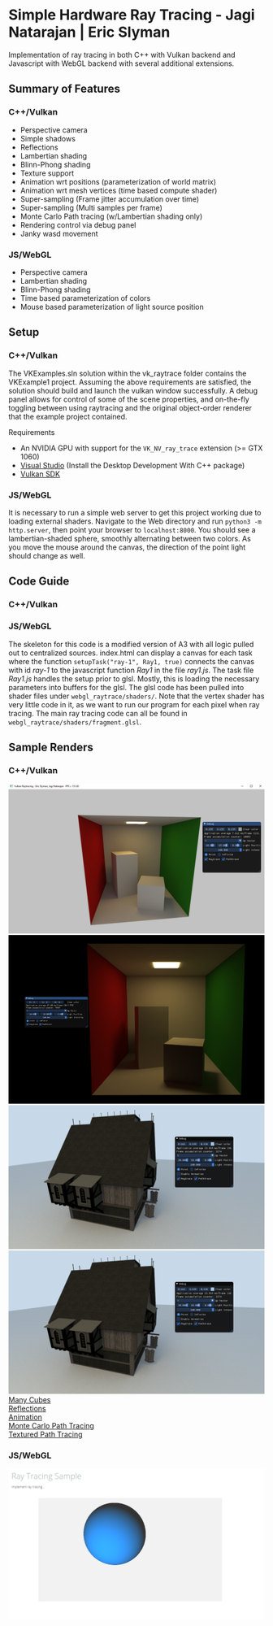 # Simple Hardware Ray Tracing - Jagi Natarajan | Eric Slyman

Implementation of ray tracing in both C++ with Vulkan backend and Javascript with WebGL backend with several additional extensions.

## Summary of Features

### C++/Vulkan

- Perspective camera
- Simple shadows
- Reflections
- Lambertian shading
- Blinn-Phong shading
- Texture support
- Animation wrt positions (parameterization of world matrix)
- Animation wrt mesh vertices (time based compute shader)
- Super-sampling (Frame jitter accumulation over time)
- Super-sampling (Multi samples per frame)
- Monte Carlo Path tracing (w/Lambertian shading only)
- Rendering control via debug panel
- Janky wasd movement

### JS/WebGL

- Perspective camera
- Lambertian shading
- Blinn-Phong shading
- Time based parameterization of colors
- Mouse based parameterization of light source position

## Setup

### C++/Vulkan

The VKExamples.sln solution within the vk_raytrace folder contains the VKExample1 project. Assuming the above requirements are satisfied, the solution should build and launch the vulkan window successfully. A debug panel allows for control of some of the scene properties, and on-the-fly toggling between using raytracing and the original object-order renderer that the example project contained.

Requirements

- An NVIDIA GPU with support for the `VK_NV_ray_trace` extension (>= GTX 1060)
- [Visual Studio](https://visualstudio.microsoft.com/downloads/) (Install the Desktop Development With C++ package)
- [Vulkan SDK](https://vulkan.lunarg.com/sdk/home)

### JS/WebGL

It is necessary to run a simple web server to get this project working due to loading external shaders. Navigate to the Web directory and run `python3 -m http.server`, then point your browser to `localhost:8000`. You should see a lambertian-shaded sphere, smoothly alternating between two colors. As you move the mouse around the canvas, the direction of the point light should change as well.

## Code Guide

### C++/Vulkan

### JS/WebGL

The skeleton for this code is a modified version of A3 with all logic pulled out to centralized sources. index.html can display a canvas for each task where the function `setupTask("ray-1", Ray1, true)` connects the canvas with id *ray-1* to the javascript function *Ray1* in the file *ray1.js*. The task file *Ray1.js* handles the setup prior to glsl. Mostly, this is loading the necessary parameters into buffers for the glsl. The glsl code has been pulled into shader files under `webgl_raytrace/shaders/`. Note that the vertex shader has very little code in it, as we want to run our program for each pixel when ray tracing. The main ray tracing code can all be found in `webgl_raytrace/shaders/fragment.glsl`.

## Sample Renders

### C++/Vulkan

![path tracing enabled](docs/content//real_path_tracing.png)
![75000-frame accumulation path trace](docs/content//path_tracing_75k.png)
![Path tracing with textures](docs/content//path_tracing_textures.png)
![Path tracing with textures](docs/content//path_tracing_textures.png)
[Many Cubes](https://gfycat.com/obviousimperturbablefluke.gif)\
[Reflections](https://gfycat.com/unnaturalsmoggyfruitfly.gif)\
[Animation](https://gfycat.com/willingglossyclumber.gif)\
[Monte Carlo Path Tracing](https://gfycat.com/snoopyfilthyafricanaugurbuzzard.gif)\
[Textured Path Tracing](https://gfycat.com/capitalsparsearchaeopteryx.gif)

### JS/WebGL

![The WebGL raytracer](docs/content//webgl_lambertian.png)